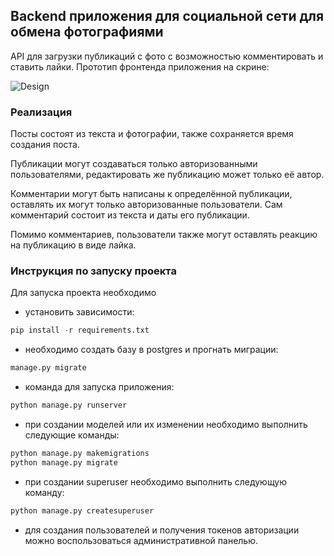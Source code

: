 ## Backend приложения для социальной сети для обмена фотографиями

API для загрузки публикаций с фото с возможностью комментировать и ставить лайки. Прототип фронтенда приложения на скрине:

![Design](social_network/Design.png)

### Реализация

Посты состоят из текста и фотографии, также сохраняется время создания поста.

Публикации могут создаваться только авторизованными пользователями, редактировать же публикацию может только её автор.

Комментарии могут быть написаны к определённой публикации, оставлять их могут только авторизованные пользователи. 
Сам комментарий состоит из текста и даты его публикации.

Помимо комментариев, пользователи также могут оставлять реакцию на публикацию в виде лайка.

### Инструкция по запуску проекта

Для запуска проекта необходимо

* установить зависимости:
```python
pip install -r requirements.txt
```
* необходимо создать базу в postgres и прогнать миграции:
```python
manage.py migrate
```
* команда для запуска приложения:
```python
python manage.py runserver
```
* при создании моделей или их изменении необходимо выполнить следующие команды:
```python
python manage.py makemigrations
python manage.py migrate
```
*  при создании superuser необходимо выполнить следующую команду:
```python
python manage.py createsuperuser
```
* для создания пользователей и получения токенов авторизации можно воспользоваться административной панелью.